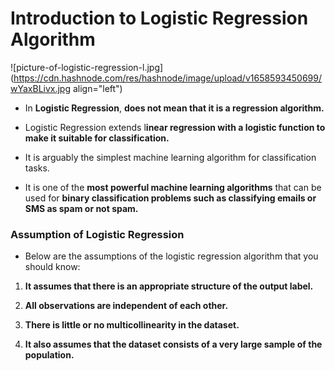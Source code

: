 # Introduction to Logistic Regression Algorithm


![picture-of-logistic-regression-l.jpg](https://cdn.hashnode.com/res/hashnode/image/upload/v1658593450699/wYaxBLivx.jpg align="left")


- In **Logistic Regression**, **does not mean that it is a regression algorithm.**

- Logistic Regression extends l**inear regression with a logistic function to make it suitable for classification.**

- It is arguably the simplest machine learning algorithm for classification tasks.

- It is one of the **most powerful machine learning algorithms** that can be used for **binary classification problems such as classifying emails or SMS as spam or not spam.**

### Assumption of Logistic Regression

- Below are the assumptions of the logistic regression algorithm that you should know:


1. **It assumes that there is an appropriate structure of the output label.**

2. **All observations are independent of each other.**

3. **There is little or no multicollinearity in the dataset.**

4. **It also assumes that the dataset consists of a very large sample of the population.**

